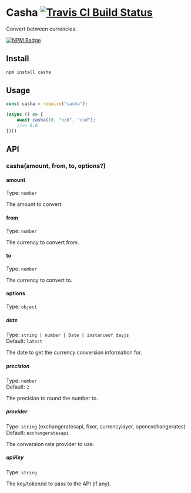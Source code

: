 # Casha [![Travis CI Build Status](https://img.shields.io/travis/com/Richienb/casha/master.svg?style=for-the-badge)](https://travis-ci.com/Richienb/casha)

Convert between currencies.

[![NPM Badge](https://nodei.co/npm/casha.png)](https://npmjs.com/package/casha)

## Install

```sh
npm install casha
```

## Usage

```js
const casha = require("casha");

(async () => {
    await casha(10, "nzd", "usd");
    //=> 6.6
})()
```

## API

### casha(amount, from, to, options?)

#### amount

Type: `number`

The amount to convert.

#### from

Type: `number`

The currency to convert from.

#### to

Type: `number`

The currency to convert to.

#### options

Type: `object`

##### date

Type: `string | number | Date | instanceof dayjs`\
Default: `latest`

The date to get the currency conversion information for.

##### precision

Type: `number`\
Default: `2`

The precision to round the number to.

##### provider

Type: `string` (exchangeratesapi, fixer, currencylayer, openexchangerates)\
Default: `exchangeratesapi`

The conversion rate provider to use.

##### apiKey

Type: `string`

The key/token/id to pass to the API (if any).
